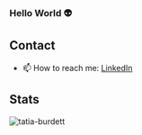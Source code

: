 ### Hello World :alien:

## Contact

- 📫 How to reach me: [LinkedIn](https://www.linkedin.com/in/tatjanaburdett/)

## Stats

<p><img align="left" src="https://github-readme-stats.vercel.app/api/top-langs?username=tatia-burdett&show_icons=true&locale=en&layout=compact" alt="tatia-burdett" /></p>

